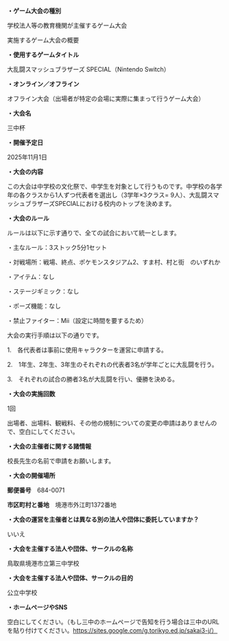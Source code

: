 **・ゲーム大会の種別**

学校法人等の教育機関が主催するゲーム大会

実施するゲーム大会の概要

**・使用するゲームタイトル**

大乱闘スマッシュブラザーズ SPECIAL（Nintendo Switch）

**・オンライン／オフライン**

オフライン大会（出場者が特定の会場に実際に集まって行うゲーム大会）

**・大会名**

三中杯

**・開催予定日**

2025年11月1日

**・大会の内容**

この大会は中学校の文化祭で、中学生を対象として行うものです。中学校の各学年の各クラスから1人ずつ代表者を選出し（3学年×3クラス= 9人）、大乱闘スマッシュブラザーズSPECIALにおける校内のトップを決めます。

**・大会のルール**

ルールは以下に示す通りで、全ての試合において統一とします。

・主なルール：3ストック5分1セット

・対戦場所：戦場、終点、ポケモンスタジアム2、すま村、村と街　のいずれか

・アイテム：なし

・ステージギミック：なし

・ポーズ機能：なし

・禁止ファイター：Mii（設定に時間を要するため）

大会の実行手順は以下の通りです。

1.　各代表者は事前に使用キャラクターを運営に申請する。

2.　1年生、2年生、3年生のそれぞれの代表者3名が学年ごとに大乱闘を行う。

3.　それぞれの試合の勝者3名が大乱闘を行い、優勝を決める。

**・大会の実施回数**

1回

出場者、出場料、観戦料、その他の規制についての変更の申請はありませんので、空白にしてください。

**・大会の主催者に関する諸情報**

校長先生の名前で申請をお願いします。

**・大会の開催場所**

**郵便番号**　684-0071

**市区町村と番地**　境港市外江町1372番地

**・大会の運営を主催者とは異なる別の法人や団体に委託していますか？**

いいえ

**・大会を主催する法人や団体、サークルの名称**

鳥取県境港市立第三中学校

**・大会を主催する法人や団体、サークルの目的**

公立中学校

**・ホームページやSNS**

空白にしてください。（もし三中のホームページで告知を行う場合は三中のURLを貼り付けてください。https://sites.google.com/g.torikyo.ed.jp/sakai3-j/）
